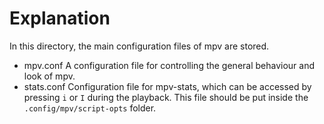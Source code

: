 # Explanation
In this directory, the main configuration files of mpv are stored.
- mpv.conf
A configuration file for controlling the general behaviour and look of mpv.
- stats.conf
Configuration file for mpv-stats, which can be accessed by pressing `i` or `I` during the playback. This file should be put inside the `.config/mpv/script-opts` folder.

